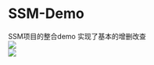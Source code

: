 # SSM-Demo
SSM项目的整合demo 实现了基本的增删改查  
![](http://ompeujaa0.bkt.clouddn.com/ssm/1.png)  
![](http://ompeujaa0.bkt.clouddn.com/ssm/2.png)  
